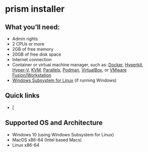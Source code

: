 # prism installer

## What you’ll need:

+ Admin rights
+ 2 CPUs or more
+ 2GB of free memory
+ 20GB of free disk space
+ Internet connection
+ Container or virtual machine manager, such as: [Docker](https://minikube.sigs.k8s.io/docs/drivers/docker/), [Hyperkit](https://minikube.sigs.k8s.io/docs/drivers/hyperkit/), [Hyper-V](https://minikube.sigs.k8s.io/docs/drivers/hyperv/), [KVM](https://minikube.sigs.k8s.io/docs/drivers/kvm2/), [Parallels](https://minikube.sigs.k8s.io/docs/drivers/parallels/), [Podman](https://minikube.sigs.k8s.io/docs/drivers/podman/), [VirtualBox](https://minikube.sigs.k8s.io/docs/drivers/virtualbox/), or [VMware Fusion/Workstation](https://minikube.sigs.k8s.io/docs/drivers/vmware/)
+ [Windows Subsystem for Linux](https://docs.microsoft.com/en-us/windows/wsl/install) (if running Windows)


## Quick links
+ [


## Supported OS and Architecture
+ Windows 10 (using Windows Subsystem for Linux)
+ MacOS x86-64 (Intel based Macs)
+ Linux x86-64
